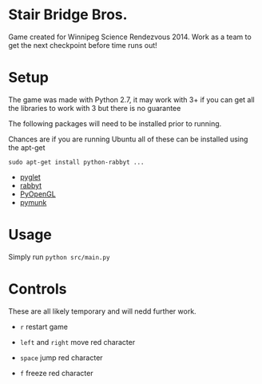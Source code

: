 Stair Bridge Bros.
==================

Game created for Winnipeg Science Rendezvous 2014. Work as a team to get the next checkpoint before time runs out!

Setup
=====

The game was made with Python 2.7, it may work with 3+ if you can get all the libraries to work with 3 but there is no guarantee

The following packages will need to be installed prior to running. 

Chances are if you are running Ubuntu all of these can be installed using the apt-get

    sudo apt-get install python-rabbyt ...

- [pyglet](http://www.pyglet.org/)
- [rabbyt](http://arcticpaint.com/projects/rabbyt/)
- [PyOpenGL](http://pyopengl.sourceforge.net/)
- [pymunk](http://www.pymunk.org/)

Usage
=====

Simply run `python src/main.py`

Controls
========

These are all likely temporary and will nedd further work.

- `r` restart game

- `left` and `right` move red character
- `space` jump red character
- `f` freeze red character
